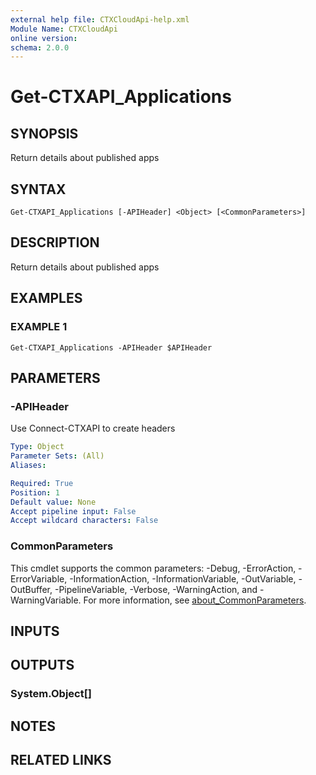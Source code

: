 ```yaml
---
external help file: CTXCloudApi-help.xml
Module Name: CTXCloudApi
online version:
schema: 2.0.0
---
```


# Get-CTXAPI_Applications

## SYNOPSIS
Return details about published apps

## SYNTAX

```
Get-CTXAPI_Applications [-APIHeader] <Object> [<CommonParameters>]
```

## DESCRIPTION
Return details about published apps

## EXAMPLES

### EXAMPLE 1
```
Get-CTXAPI_Applications -APIHeader $APIHeader
```

## PARAMETERS

### -APIHeader
Use Connect-CTXAPI to create headers

```yaml
Type: Object
Parameter Sets: (All)
Aliases:

Required: True
Position: 1
Default value: None
Accept pipeline input: False
Accept wildcard characters: False
```

### CommonParameters
This cmdlet supports the common parameters: -Debug, -ErrorAction, -ErrorVariable, -InformationAction, -InformationVariable, -OutVariable, -OutBuffer, -PipelineVariable, -Verbose, -WarningAction, and -WarningVariable. For more information, see [about_CommonParameters](http://go.microsoft.com/fwlink/?LinkID=113216).

## INPUTS

## OUTPUTS

### System.Object[]
## NOTES

## RELATED LINKS
